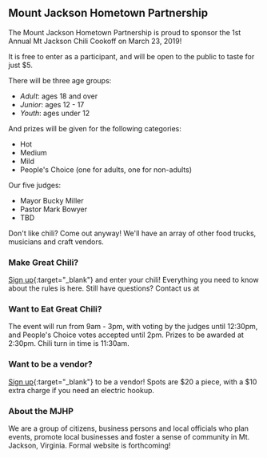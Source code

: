 ## Mount Jackson Hometown Partnership

The Mount Jackson Hometown Partnership is proud to sponsor the 1st Annual Mt Jackson Chili Cookoff on March 23, 2019! 

It is free to enter as a participant, and will be open to the public to taste for just $5. 

There will be three age groups: 
 * _Adult_: ages 18 and over
 * _Junior_: ages 12 - 17 
 * _Youth_: ages under 12
 
And prizes will be given for the following categories:
 * Hot
 * Medium
 * Mild
 * People's Choice (one for adults, one for non-adults)
 
Our five judges:
 * Mayor Bucky Miller
 * Pastor Mark Bowyer
 * TBD

Don't like chili? Come out anyway! We'll have an array of other food trucks, musicians and craft vendors. 

### Make Great Chili?
[Sign up](https://goo.gl/forms/KA45I0mH3swxQDRR2){:target="_blank"} and enter your chili! Everything you need to know about the rules is here. Still have questions? Contact us at  

### Want to Eat Great Chili?
The event will run from 9am - 3pm, with voting by the judges until 12:30pm, and People's Choice votes accepted until 2pm. Prizes to be awarded at 2:30pm. Chili turn in time is 11:30am.

### Want to be a vendor?
[Sign up](https://goo.gl/forms/xq388GDcER551xXI2){:target="_blank"} to be a vendor! Spots are $20 a piece, with a $10 extra charge if you need an electric hookup. 

### About the MJHP
We are a group of citizens, business persons and local officials who plan events, promote local businesses and foster a sense of community in Mt. Jackson, Virginia. Formal website is forthcoming!
